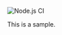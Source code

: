 ![Node.js CI](https://github.com/mcollier/azure-function-typescript-jest-sample/workflows/Node.js%20CI/badge.svg?branch=master)

This is a sample.